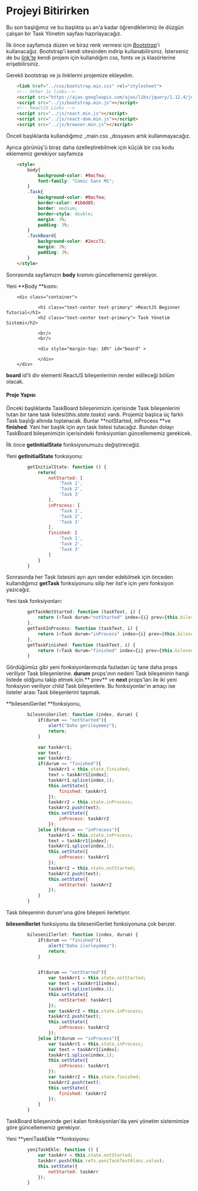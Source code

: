 # Projeyi Bitirirken

Bu son başlığımız ve bu başlıkta şu an'a kadar öğrendiklerimiz ile düzgün çalışan bir Task Yönetim sayfası hazırlayacağız.

İlk önce sayfamıza düzen ve biraz renk vermesi için [_Bootstrap_](http://getbootstrap.com/)'i kullanacağız. Bootstrap'i kendi sitesinden indirip kullanabilirsiniz. İsterseniz de bu [link'te](https://drive.google.com/drive/folders/0BxLeFDQhe16BcFdvNk5VcnZkckE?usp=sharing) kendi projem için kullandığım css, fonts ve js klasörlerine erişebilirsiniz.

Gerekli bootstrap ve js linklerini projemize ekleyelim.

```html
    <link href="../css/bootstrap.min.css" rel="stylesheet">
    <!-- Other Js links-->
    <script src="https://ajax.googleapis.com/ajax/libs/jquery/1.12.4/jquery.min.js"></script>
    <script src="../js/bootstrap.min.js"></script>
    <!-- ReactJS Links -->
    <script src="../js/react.min.js"></script>
    <script src="../js/react-dom.min.js"></script>
    <script src="../js/browser.min.js"></script>
```

Önceli başlıklarda kullandığımız \_main.css \_dosyasını artık kullanmayacağız.

Ayrıca görünüş'ü biraz daha özelleştirebilmek için küçük bir css kodu eklememiz gerekiyor sayfamıza

```html
    <style>
        body{
            background-color: #9acfea;
            font-family: "Comic Sans MS";
        }
        .Task{
            background-color: #9acfea;
            border-color: #1b6d85;
            border: medium;
            border-style: double;
            margin: 3%;
            padding: 3%;
        }
        .TaskBoard{
            background-color: #2ecc71;
            margin: 3%;
            padding: 3%;
        }
    </style>
```

Sonrasında sayfamızın **body** kısmını güncellememiz gerekiyor.

Yeni **Body **kısmı:

```
    <div class="container">

            <h1 class="text-center text-primary" >ReactJS Beginner Tutorial</h1>
            <h2 class="text-center text-primary"> Task Yönetim Sistemi</h2>

            <br/>
            <br/>

            <div style="margin-top: 10%" id="board" >

            </div>
    </div>
```

**board** id'li div elementi ReactJS bileşenlerinin render edileceği bölüm olacak.

#### Proje Yapısı

Önceki başlıklarda TaskBoard bileşenimizin içerisinde Task bileşenlerini tutan bir tane task listesi\(_this.state.tasks_\) vardı. Projemiz  başlıca üç farklı Task başlığı altında toplanacak. Bunlar **notStarted, inProcess **ve **finished**. Yani her başlık için ayrı task listesi tutacağız. Bundan dolayı TaskBoard bileşenimizin içerisindeki fonksiyonları güncellememiz gerekicek.

İlk önce **getInitialState** fonksiyonumuzu değiştireceğiz.

Yeni **getInitialState** fonksiyonu:

```js
        getInitialState: function () {
            return{
                notStarted: [
                    'Task 1',
                    'Task 2',
                    'Task 3'
                ],
                inProcess: [
                    'Task 1',
                    'Task 2',
                    'Task 3'
                ],
                finished: [
                    'Task 1',
                    'Task 2',
                    'Task 3'
                ]
            }
        }
```

Sonrasında her Task listesini ayrı ayrı render edebilmek için önceden kullandığımız **getTask** fonksiyonunu silip her list'e için yeni fonksiyon yazıcağız.

Yeni task fonksiyonları:

```js
        getTaskNotStarted: function (taskText, i) {
            return (<Task durum="notStarted" index={i} prev={this.bileseniGerilet} next={this.bileseniIlerlet} save={this.bileseniGüncelle} delete={this.bileseniSil}>{taskText}</Task>);
        },
        getTaskInProcess: function (taskText, i) {
            return (<Task durum="inProcess" index={i} prev={this.bileseniGerilet} next={this.bileseniIlerlet} save={this.bileseniGüncelle} delete={this.bileseniSil}>{taskText}</Task>);
        },
        getTaskFinished: function (taskText, i) {
            return (<Task durum="finished" index={i} prev={this.bileseniGerilet} next={this.bileseniIlerlet} save={this.bileseniGüncelle} delete={this.bileseniSil}>{taskText}</Task>);
        }
```

Gördüğümüz gibi yeni fonksiyonlarımızda fazladan üç tane daha props veriliyor Task bileşenlerine. **durum** props'ının nedeni Task bileşeninin hangi listede oldğunu takip etmek için.** prev** ve **next** props'ları ile iki yeni fonksiyon veriliyor child Task bileşenlere. Bu fonksiyonlar'ın amaçı ise listeler arası Task bileşenlerini taşımak.

**bileseniGerilet **fonksiyonu,

```js
        bileseniGerilet: function (index, durum) {
            if(durum == "notStarted"){
                alert("Daha gerileyemez");
                return;
            }

            var taskArr1;
            var text;
            var taskArr2;
            if(durum == "finished"){
                taskArr1 = this.state.finished;
                text = taskArr1[index];
                taskArr1.splice(index,1);
                this.setState({
                    finished: taskArr1
                });
                taskArr2 = this.state.inProcess;
                taskArr2.push(text);
                this.setState({
                    inProcess: taskArr2
                });
            }else if(durum == "inProcess"){
                taskArr1 = this.state.inProcess;
                text = taskArr1[index];
                taskArr1.splice(index,1);
                this.setState({
                    inProcess: taskArr1
                });
                taskArr2 = this.state.notStarted;
                taskArr2.push(text);
                this.setState({
                    notStarted: taskArr2
                });
            }
        }
```

Task bileşeninin durum'una göre bileşeni ilerletiyor.

**bileseniIlerlet** fonksiyonu da bileseniGerilet fonksiyonuna çok benzer.

```js
        bileseniIlerlet: function (index, durum) {
            if(durum == "finished"){
                alert("Daha ilerleyemez");
                return;
            }


            if(durum == "notStarted"){
                var taskArr1 = this.state.notStarted;
                var text = taskArr1[index];
                taskArr1.splice(index,1);
                this.setState({
                    notStarted: taskArr1
                });
                var taskArr2 = this.state.inProcess;
                taskArr2.push(text);
                this.setState({
                    inProcess: taskArr2
                });
            }else if(durum == "inProcess"){
                var taskArr1 = this.state.inProcess;
                var text = taskArr1[index];
                taskArr1.splice(index,1);
                this.setState({
                    inProcess: taskArr1
                });
                var taskArr2 = this.state.finished;
                taskArr2.push(text);
                this.setState({
                    finished: taskArr2
                });
            }
        }
```

TaskBoard bileşeninde geri kalan fonksiyonları'da yeni yönetim sistemimize göre güncellememiz gerekiyor.

Yeni **yeniTaskEkle **fonksiyonu:

```js
        yeniTaskEkle: function () {
            var taskArr = this.state.notStarted;
            taskArr.push(this.refs.yeniTaskTextAlanı.value);
            this.setState({
                notStarted: taskArr
            });
        }
```





